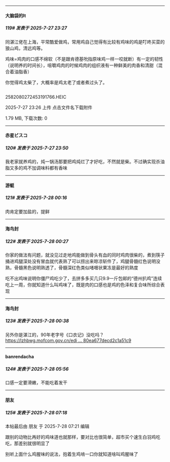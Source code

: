 ﻿
*****

####  大脑袋的lt  
##### 119#       发表于 2025-7-27 23:27

同湛江佬在上海，平常酷爱做鸡，常用鸡自己觉得有比较有鸡味的鸡是叮咚买菜的狼山鸡，清远鸡等。

鸡味=鸡肉的口感不绵软（不是跟肯德基吮指原味鸡一样一咬就断）有一定的韧性（说明养的时间长），咀嚼鸡肉的时候鸡肉的组织液有一种鲜美的肉香和清甜（混合着油脂香）

你觉得鸡太柴了，大概率是鸡太老了或者煮过头了。

<img alt="" border="0" class="vm" src="https://static.stage1st.com/image/filetype/unknown.gif" referrerpolicy="no-referrer">

2582080272453191766.HEIC

2025-7-27 23:26 上传
点击文件名下载附件

1.79 MB, 下载次数: 0


*****

####  赤星ビスコ  
##### 120#       发表于 2025-7-27 23:50

我老家就养鸡的，炖一锅汤那要把鸡炖烂了才好吃，不然就是柴。不过确实现杀油脂又多的鸡不加调味料都有香味


*****

####  游蜓  
##### 121#       发表于 2025-7-28 00:16

肉肯定要加盐的，提鲜


*****

####  海鸟封  
##### 122#       发表于 2025-7-28 00:27

你家的做法有问题，就没见过走地鸡能做到骨头有血的同时鸡肉很柴的，煮到筷子捅进鸡腿深处没有冒血就代表熟了可以捞出来晾凉斩件了，鸡腿骨髓红色说明没熟，骨髓黑色说明熟透了，骨髓深红色类似啫喱状果冻是最好的熟度

吃不出鸡味说明你僵尸鸡吃少了，去拼多多买几只9.9一斤包邮的“德州扒鸡”连续吃上一周，你就知道什么叫鸡味了，既是肉的口感也是鸡的色泽和复合味所综合表现


*****

####  海鸟封  
##### 123#       发表于 2025-7-28 00:38

另外你是湛江的，90年老字号《口衣记》没吃吗？
[https://lzhbwg.mofcom.gov.cn/edi ... 80ea677decd2c1a51c9](https://lzhbwg.mofcom.gov.cn/edi_ecms_web_front/thb/detail/b3e7cf8df93d480ea677decd2c1a51c9)


*****

####  banrendacha  
##### 124#       发表于 2025-7-28 05:56

口感一定要滑嫩，不能吃着发干


*****

####  朋友  
##### 125#       发表于 2025-7-28 07:18

 本帖最后由 朋友 于 2025-7-28 07:21 编辑 

跟别的动物比再好的鸡味道也就那样，要对比也很简单，超市买个速生白羽鸡吃吃，那差别就很明显了

别听上面什么鸡腥味的说法，抱着生鸡啃一口你就知道啥叫鸡腥味了

